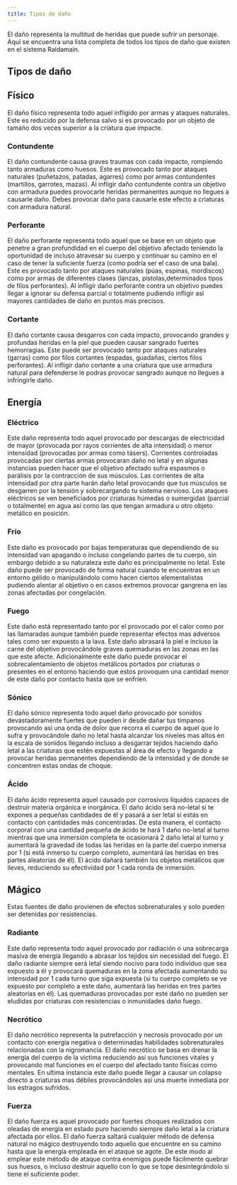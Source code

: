 ```yaml
---
title: Tipos de daño
---
```


El daño representa la multitud de heridas que puede sufrir un personaje. Aquí se encuentra una lista completa de todos los tipos de daño que existen en el sistema Raldamain.

## Tipos de daño

## Físico

El daño físico representa todo aquel infligido por armas y ataques naturales. Este es reducido por la defensa salvo si es provocado por un objeto de tamaño dos veces superior a la criatura que impacte.

### Contundente

El daño contundente causa graves traumas con cada impacto, rompiendo tanto armaduras como huesos. Este es provocado tanto por ataques naturales (puñetazos, patadas, agarres) como por armas contundentes (martillos, garrotes, mazas). Al infligir daño contundente contra un objetivo con armadura puedes provocarle heridas permanentes aunque no llegues a causarle daño. Debes provocar daño para causarle este efecto a criaturas con armadura natural.

### Perforante

El daño perforante representa todo aquel que se base en un objeto que penetre a gran profundidad en el cuerpo del objetivo afectado teniendo la oportunidad de incluso atravesar su cuerpo y continuar su camino en el caso de tener la suficiente fuerza (como podría ser el caso de una bala). Este es provocado tanto por ataques naturales (púas, espinas, mordiscos) como por armas de diferentes clases (lanzas, pistolas,determinados tipos de filos perforantes). Al infligir daño perforante contra un objetivo puedes llegar a ignorar su defensa parcial o totalmente pudiendo infligir así mayores cantidades de daño en puntos mas precisos.

### Cortante

El daño cortante causa desgarros con cada impacto, provocando grandes y profundas heridas en la piel que pueden causar sangrado fuertes hemorragias. Este puede ser provocado tanto por ataques naturales (garras) como por filos cortantes (espadas, guadañas, ciertos filos perforantes). Al infligir daño cortante a una criatura que use armadura natural para defenderse le podras provocar sangrado aunque no llegues a infringirle daño.

## Energía

### Eléctrico

Este daño representa todo aquel provocado por descargas de electricidad de mayor (provocada por rayos corrientes de alta intensidad) o menor intensidad (provocadas por armas como tásers). Corrientes controladas provocadas por ciertas armas provocaran daño no letal y en algunas instancias pueden hacer que el objetivo afectado sufra espasmos o parálisis por la contracción de sus músculos. Las corrientes de alta intensidad por otra parte harán daño letal provocando que tus músculos se desgarren por la tensión y sobrecargando tu sistema nervioso. Los ataques eléctricos se ven beneficiados por criaturas húmedas o sumergidas (parcial o totalmente) en agua así como las que tengan armadura u otro objeto metálico en posición.

### Frío

Este daño es provocado por bajas temperaturas que dependiendo de su intensidad van apagando o incluso congelando partes de tu cuerpo, sin embargo debido a su naturaleza este daño es principalmente no letal. Este daño puede ser provocado de forma natural cuando te encuentras en un entorno gélido o  manipulándolo como hacen ciertos elementalistas pudiendo alentar al objetivo o en casos extremos provocar gangrena en las zonas afectadas por congelación. 

### Fuego

Este daño está representado tanto por el provocado por el calor como por las llamaradas aunque también puede representar efectos mas adversos tales como ser expuesto a la lava. Este daño abrasará la piel e incluso la carne del objetivo provocándole graves quemaduras en las zonas en las que este afecte. Adicionalmente este daño puede provocar el sobrecalentamiento de objetos metálicos portados por criaturas o presentes en el entorno haciendo que estos provoquen una cantidad menor de este daño por contacto hasta que se enfríen.

### Sónico

El daño sónico representa todo aquel daño provocado por sonidos devastadoramente fuertes que pueden ir desde dañar tus tímpanos provocando así una onda de dolor que recorra el cuerpo de aquel que lo sufra y provocándole daño no letal hasta alcanzar los niveles mas altos en la escala de sonidos llegando incluso a desgarrar tejidos haciendo daño letal a las criaturas que estén expuestas al área de efecto y llegando a provocar heridas permanentes dependiendo de la intensidad y de donde se concentren estas ondas de choque.

### Ácido

El daño ácido representa aquel causado por corrosivos líquidos capaces de destruir materia orgánica e inorgánica. El daño ácido será no-letal si te expones a pequeñas cantidades de él y pasará a ser letal si estás en contacto con cantidades más concentradas. De esta manera, el contacto corporal con una cantidad pequeña de ácido te hará 1 daño no-letal al turno mientras que una inmersión completa te ocasionará 2 daño letal al turno y aumentará la gravedad de todas las heridas en la parte del cuerpo inmersa por 1 (si está inmerso tu cuerpo completo, aumentará las heridas en tres partes aleatorias de él). El ácido dañará también los objetos metálicos que lleves, reduciendo su efectividad por 1 cada ronda de inmersión.

## Mágico

Estas fuentes de daño provienen de efectos sobrenaturales y solo pueden ser detenidas por resistencias.

### Radiante

Este daño representa todo aquel provocado por radiación o una sobrecarga masiva de energía llegando a abrasar los tejidos sin necesidad del fuego. El daño radiante siempre será letal siendo nocivo para todo individuo que sea expuesto a él y provocará quemaduras en la zona afectada aumentando su intensidad por 1 cada turno que siga expuesta (si tu cuerpo completo se ve expuesto por completo a este daño, aumentará las heridas en tres partes aleatorias en él). Las quemaduras provocadas por este daño no pueden ser eludidas por criaturas con resistencias o inmunidades daño fuego.

### Necrótico

El daño necrótico representa la putrefacción y necrosis provocado por un contacto con energía negativa o determinadas habilidades sobrenaturales relacionadas con la nigromancia. El daño necrótico se basa en drenar la energía del cuerpo de la victima reduciendo así sus funciones vitales y provocando mal funciones en el cuerpo del afectado tanto físicas como mentales. En ultima instancia este daño puede llegar a causar un colapso directo a criaturas mas débiles provocándoles así una muerte inmediata por los estragos sufridos.

### Fuerza

El daño fuerza es aquel provocado por fuertes choques realizados con oleadas de energía en estado puro haciendo siempre daño letal a la criatura afectada por ellos. El daño fuerza saltará cualquier método de defensa natural no mágico destruyendo todo aquello que encuentre en su camino hasta que la energía empleada en el ataque se agote. De este modo al emplear este método de ataque contra enemigos puede fácilmente quebrar sus huesos, o incluso destruir aquello con lo que se tope desintegrándolo si tiene el suficiente poder. 
